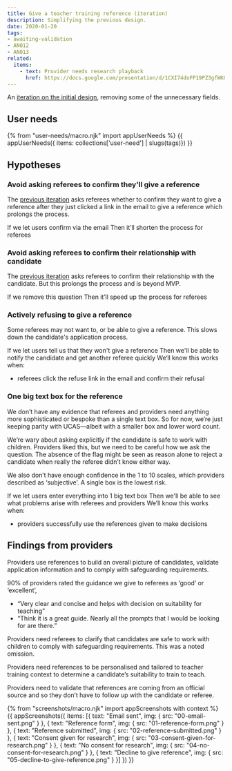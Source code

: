 ```yaml
---
title: Give a teacher training reference (iteration)
description: Simplifying the previous design.
date: 2020-01-20
tags:
- awaiting-validation
- AN012
- AN013
related:
  items:
    - text: Provider needs research playback
      href: https://docs.google.com/presentation/d/1CXI74doFP19PZ3gfWKOWNbcodeYa5q16DmEDGBmHBP4/
---
```


An [iteration on the initial design](/apply-for-teacher-training/give-a-reference), removing some of the unnecessary fields.

## User needs

{% from "user-needs/macro.njk" import appUserNeeds %}
{{ appUserNeeds({ items: collections['user-need'] | slugs(tags)}) }}

## Hypotheses

### Avoid asking referees to confirm they'll give a reference

The [previous iteration](/apply-for-teacher-training/give-a-reference) asks referees whether to confirm they want to give a reference after  they just clicked a link in the email to give a reference which prolongs the process.

If we let users confirm via the email
Then it’ll shorten the process for referees

### Avoid asking referees to confirm their relationship with candidate

The [previous iteration](/apply-for-teacher-training/give-a-reference#start-page) asks referees to confirm their relationship with the candidate. But this prolongs the process and is beyond MVP.

If we remove this question
Then it’ll speed up the process for referees

### Actively refusing to give a reference

Some referees may not want to, or be able to give a reference. This slows down the candidate's application process.

If we let users tell us that they won't give a reference
Then we'll be able to notify the candidate and get another referee quickly
We‘ll know this works when:
* referees click the refuse link in the email and confirm their refusal

### One big text box for the reference

We don’t have any evidence that referees and providers need anything more sophisticated or bespoke than a single text box. So for now, we’re just keeping parity with UCAS—albeit with a smaller box and lower word count.

We’re wary about asking explicitly if the candidate is safe to work with children. Providers liked this, but we need to be careful how we ask the question. The absence of the flag might be seen as reason alone to reject a candidate when really the referee didn’t know either way.

We also don’t have enough confidence in the 1 to 10 scales, which providers described as ‘subjective’. A single box is the lowest risk.

If we let users enter everything into 1 big text box
Then we'll be able to see what problems arise with referees and providers
We’ll know this works when:
* providers successfully use the references given to make decisions

## Findings from providers

Providers use references to build an overall picture of candidates, validate application information and to comply with safeguarding requirements.

90% of providers rated the guidance we give to referees as ‘good’ or ‘excellent’,
* “Very clear and concise and helps with decision on suitability for teaching”
* “Think it is a great guide. Nearly all the prompts that I would be looking for are there.”

Providers need referees to clarify that candidates are safe to work with children to comply with safeguarding requirements. This was a noted omission.

Providers need references to be personalised and tailored to teacher training context to determine a candidate’s suitability to train to teach.

Providers need to validate that references are coming from an official source and so they don’t have to follow up with the candidate or referee.

{% from "screenshots/macro.njk" import appScreenshots with context %}
{{ appScreenshots({
  items: [{
    text: "Email sent",
    img: { src: "00-email-sent.png" }
  }, {
    text: "Reference form",
    img: { src: "01-reference-form.png" }
  }, {
    text: "Reference submitted",
    img: { src: "02-reference-submitted.png" }
  }, {
    text: "Consent given for research",
    img: { src: "03-consent-given-for-research.png" }
  }, {
    text: "No consent for research",
    img: { src: "04-no-consent-for-research.png" }
  }, {
    text: "Decline to give reference",
    img: { src: "05-decline-to-give-reference.png" }
  }]
}) }}
